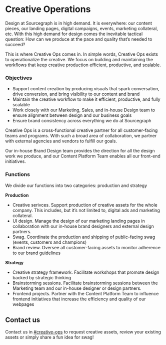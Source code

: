 # Creative Operations

Design at Sourcegraph is in high demand. It is everywhere: our content pieces, our landing pages, digital campaigns, events, marketing collateral, etc. With this high demand for design comes the inevitable tactical question: How can we produce at the pace and quality that’s needed to succeed?

This is where Creative Ops comes in. In simple words, Creative Ops exists to operationalize the creative. We focus on building and maintaining the workflows that keep creative production efficient, productive, and scalable.

### Objectives

- Support content creation by producing visuals that spark conversation, drive conversion, and bring visibility to our content and brand
- Maintain the creative workflow to make it efficient, productive, and fully scalable
- Work closely with our Marketing, Sales, and in-house Design team to ensure alignment between design and our business goals
- Ensure brand consistency across everything we do at Sourcegraph

Creative Ops is a cross-functional creative partner for all customer-facing teams and programs. With such a broad area of collaboration, we partner with external agencies and vendors to fulfill our goals.

Our in-house Brand Design team provides the direction for all the design work we produce, and our Content Platform Team enables all our front-end initiatives.

### Functions

We divide our functions into two categories: production and strategy

**Production**

- Creative serivces. Support production of creative assets for the whole company. This includes, but it’s not limited to, digital ads and marketing collateral.
- UI design. Manage the design of our marketing landing pages in collaboration with our in-house brand designers and external design partners.
- Swag. Coordinate the production and shipping of public-facing swag (events, customers and champions)
- Brand review. Oversee all customer-facing assets to monitor adherence to our brand guidelines

**Strategy**

- Creative strategy framework. Facilitate workshops that promote design backed by strategic thinking
- Brainstorming sessions. Facilitate brainstorming sessions between the Marketing team and our in-house designer or design partners.
- Frontend projects. Partner with the Content Platform Team to influence frontend initiatives that increase the efficiency and quality of our webpages

## Contact us

Contact us in [#creative-ops](https://sourcegraph.slack.com/archives/C03F6TFAF62) to request creative assets, review your existing assets or simply share a fun idea for swag!
